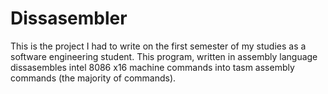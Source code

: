 # Dissasembler
This is the project I had to write on the first semester of my studies as a software engineering student. This program, written in assembly language dissasembles intel 8086 x16 machine commands into tasm assembly commands (the majority of commands). 
